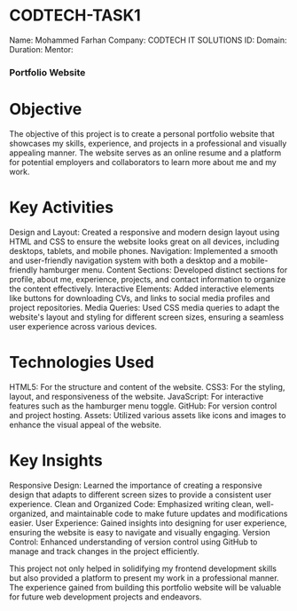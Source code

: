 # CODTECH-TASK1
Name: Mohammed Farhan
Company: CODTECH IT SOLUTIONS
ID: 
Domain:
Duration:
Mentor:

### Portfolio Website
<h1>Objective</h1>
The objective of this project is to create a personal portfolio website that showcases my skills, experience, and projects in a professional and visually appealing manner. The website serves as an online resume and a platform for potential employers and collaborators to learn more about me and my work.

<h1>Key Activities</h1>
Design and Layout: Created a responsive and modern design layout using HTML and CSS to ensure the website looks great on all devices, including desktops, tablets, and mobile phones.
Navigation: Implemented a smooth and user-friendly navigation system with both a desktop and a mobile-friendly hamburger menu.
Content Sections: Developed distinct sections for profile, about me, experience, projects, and contact information to organize the content effectively.
Interactive Elements: Added interactive elements like buttons for downloading CVs, and links to social media profiles and project repositories.
Media Queries: Used CSS media queries to adapt the website's layout and styling for different screen sizes, ensuring a seamless user experience across various devices.

<h1>Technologies Used</h1>
HTML5: For the structure and content of the website.
CSS3: For the styling, layout, and responsiveness of the website.
JavaScript: For interactive features such as the hamburger menu toggle.
GitHub: For version control and project hosting.
Assets: Utilized various assets like icons and images to enhance the visual appeal of the website.

<h1>Key Insights</h1>
Responsive Design: Learned the importance of creating a responsive design that adapts to different screen sizes to provide a consistent user experience.
Clean and Organized Code: Emphasized writing clean, well-organized, and maintainable code to make future updates and modifications easier.
User Experience: Gained insights into designing for user experience, ensuring the website is easy to navigate and visually engaging.
Version Control: Enhanced understanding of version control using GitHub to manage and track changes in the project efficiently.

This project not only helped in solidifying my frontend development skills but also provided a platform to present my work in a professional manner. The experience gained from building this portfolio website will be valuable for future web development projects and endeavors.

